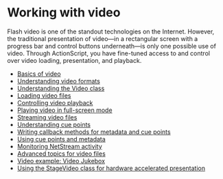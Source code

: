 # Working with video

Flash video is one of the standout technologies on the Internet. However, the
traditional presentation of video—in a rectangular screen with a progress bar
and control buttons underneath—is only one possible use of video. Through
ActionScript, you have fine-tuned access to and control over video loading,
presentation, and playback.

- [Basics of video](./basics-of-video.md)
- [Understanding video formats](./understanding-video-formats.md)
- [Understanding the Video class](./understanding-the-video-class.md)
- [Loading video files](./loading-video-files.md)
- [Controlling video playback](./controlling-video-playback.md)
- [Playing video in full-screen mode](./playing-video-in-full-screen-mode.md)
- [Streaming video files](./streaming-video-files.md)
- [Understanding cue points](./understanding-cue-points.md)
- [Writing callback methods for metadata and cue points](./writing-callback-methods-for-metadata-and-cue-points.md)
- [Using cue points and metadata](./using-cue-points-and-metadata.md)
- [Monitoring NetStream activity](./monitoring-netstream-activity.md)
- [Advanced topics for video files](./advanced-topics-for-video-files.md)
- [Video example: Video Jukebox](./video-example-video-jukebox.md)
- [Using the StageVideo class for hardware accelerated presentation](./using-the-stagevideo-class-for-hardware-accelerated-presentation.md)
